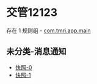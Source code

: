 # 交管12123

存在 1 规则组 - [com.tmri.app.main](/src/apps/com.tmri.app.main.ts)

## 未分类-消息通知

- [快照-0](https://i.gkd.li/i/13315944)
- [快照-1](https://i.gkd.li/i/13779215)
